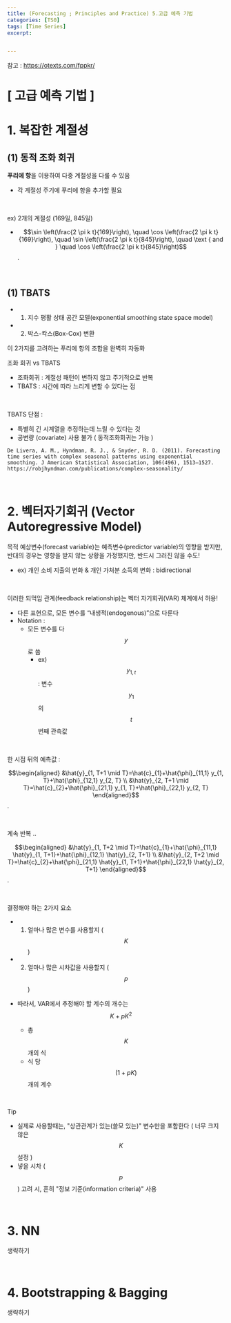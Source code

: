 ```yaml
---
title: (Forecasting ; Principles and Practice) 5.고급 예측 기법
categories: [TS0]
tags: [Time Series]
excerpt: 


---
```


<script src="https://cdn.mathjax.org/mathjax/latest/MathJax.js?config=TeX-AMS-MML_HTMLorMML" type="text/javascript"></script>

참고 : https://otexts.com/fppkr/

# [ 고급 예측 기법 ]

# 1. 복잡한 계절성

## (1) 동적 조화 회귀

**푸리에 항**을 이용하여 다중 계절성을 다룰 수 있음

- 각 계절성 주기에 푸리에 항을 추가할 필요

<br>

ex) 2개의 계절성 (169일, 845일)

- $$\sin \left(\frac{2 \pi k t}{169}\right), \quad \cos \left(\frac{2 \pi k t}{169}\right), \quad \sin \left(\frac{2 \pi k t}{845}\right), \quad \text { and } \quad \cos \left(\frac{2 \pi k t}{845}\right)$$.

<br>

## (1) TBATS

- 1) 지수 평활 상태 공간 모델(exponential smoothing state space model)
- 2) 박스-칵스(Box-Cox) 변환

이 2가지를 고려하는 푸리에 항의 조합을 완벽히 자동화



조화 회귀 vs TBATS

- 조화회귀 : 계절성 패턴이 변하지 않고 주기적으로 반복
- TBATS : 시간에 따라 느리게 변할 수 있다는 점

<br>

TBATS 단점 : 

- 특별히 긴 시계열을 추정하는데 느릴 수 있다는 것
- 공변량 (covariate) 사용 불가 ( 동적조화회귀는 가능 )

```
De Livera, A. M., Hyndman, R. J., & Snyder, R. D. (2011). Forecasting time series with complex seasonal patterns using exponential smoothing. J American Statistical Association, 106(496), 1513–1527. https://robjhyndman.com/publications/complex-seasonality/
```

<br>

# 2. 벡터자기회귀 (Vector Autoregressive Model)

목적 예상변수(forecast variable)는 예측변수(predictor variable)의 영향을 받지만, 반대의 경우는 영향을 받지 않는 상황을 가정했지만, 반드시 그러진 않을 수도!

- ex) 개인 소비 지출의 변화 & 개인 가처분 소득의 변화 : bidirectional

<br>

이러한 되먹임 관계(feedback relationship)는 벡터 자기회귀(VAR) 체계에서 허용!

- 다른 표현으로, 모든 변수를 “내생적(endogenous)”으로 다룬다
- Notation : 
  - 모든 변수를 다 $$y$$로 씀
    - ex) $$y_{1,t}$$ : 변수 $$y_1$$의 $$t$$번째 관측값

<br>

한 시점 뒤의 예측값 :

$$\begin{aligned}
&\hat{y}_{1, T+1 \mid T}=\hat{c}_{1}+\hat{\phi}_{11,1} y_{1, T}+\hat{\phi}_{12,1} y_{2, T} \\
&\hat{y}_{2, T+1 \mid T}=\hat{c}_{2}+\hat{\phi}_{21,1} y_{1, T}+\hat{\phi}_{22,1} y_{2, T}
\end{aligned}$$.

<br>

계속 반복 ..

$$\begin{aligned}
&\hat{y}_{1, T+2 \mid T}=\hat{c}_{1}+\hat{\phi}_{11,1} \hat{y}_{1, T+1}+\hat{\phi}_{12,1} \hat{y}_{2, T+1} \\
&\hat{y}_{2, T+2 \mid T}=\hat{c}_{2}+\hat{\phi}_{21,1} \hat{y}_{1, T+1}+\hat{\phi}_{22,1} \hat{y}_{2, T+1}
\end{aligned}$$.

<br>

결정해야 하는 2가지 요소

- 1) 얼마나 많은 변수를 사용할지 ($$K$$)
- 2) 얼마나 많은 시차값을 사용할지 ($$p$$)

- 따라서, VAR에서 추정해야 할 계수의 개수는 $$K+pK^2$$
  - 총 $$K$$개의 식
  - 식 당 $$(1+pK)$$개의 계수

<br>

Tip

- 실제로 사용할때는, "상관관계가 있는(쓸모 있는)" 변수만을 포함한다 ( 너무 크지 않은 $$K$$ 설정 )
- 넣을 시차 ($$p$$) 고려 시, 흔히 "정보 기준(information criteria)" 사용

<br>

# 3. NN

생략하기

<br>

# 4. Bootstrapping & Bagging

생략하기